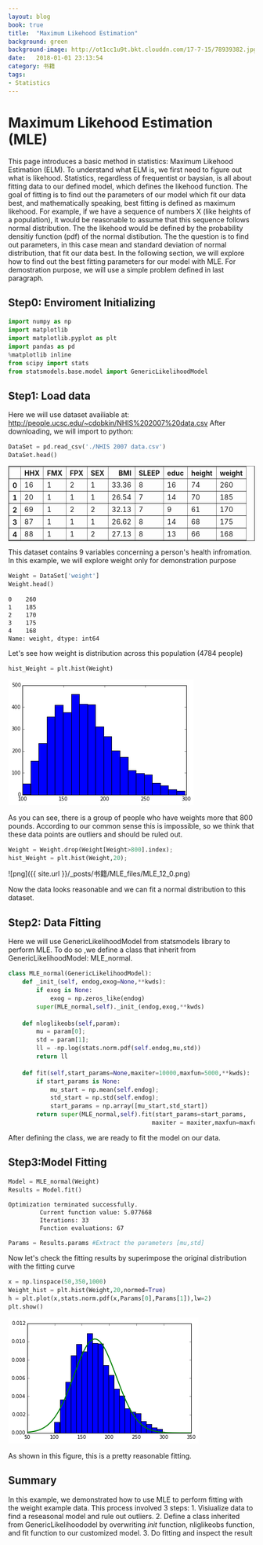 ```yaml
---
layout: blog
book: true
title:  "Maximum Likehood Estimation"
background: green
background-image: http://ot1cc1u9t.bkt.clouddn.com/17-7-15/78939382.jpg
date:   2018-01-01 23:13:54
category: 书籍
tags:
- Statistics
---
```


# Maximum Likehood Estimation (MLE)

This page introduces a basic method in statistics: Maximum Likehood Estimation (ELM). To understand what ELM is, we first need to figure out what is likehood. Statistics, regardless of frequentist or baysian, is all about fitting data to our defined model, which defines the likehood function. The goal of fitting is to find out the parameters of our model which fit our data best, and mathematically speaking, best fitting is defined as maximum likehood. 
For example, if we have a sequence of numbers X (like heights of a population), it would be reasonable to assume that this sequence follows normal distribution. The the likehood would be defined by the probability densitiy function (pdf) of the normal distibution. The the question is to find out parameters, in this case mean and standard deviation of normal distribution, that fit our data best. 
In the following section, we will explore how to find out the best fitting parameters for our model with MLE. For demostration purpose, we will use a simple problem defined in last paragraph.

## Step0: Enviroment Initializing


```python
import numpy as np
import matplotlib
import matplotlib.pyplot as plt
import pandas as pd
%matplotlib inline
from scipy import stats
from statsmodels.base.model import GenericLikelihoodModel
```

## Step1: Load data

Here we will use dataset availiable at: http://people.ucsc.edu/~cdobkin/NHIS%202007%20data.csv
After downloading, we will import to python:


```python
DataSet = pd.read_csv('./NHIS 2007 data.csv')
DataSet.head()
```




<div>
<table border="1" class="dataframe">
  <thead>
    <tr style="text-align: right;">
      <th></th>
      <th>HHX</th>
      <th>FMX</th>
      <th>FPX</th>
      <th>SEX</th>
      <th>BMI</th>
      <th>SLEEP</th>
      <th>educ</th>
      <th>height</th>
      <th>weight</th>
    </tr>
  </thead>
  <tbody>
    <tr>
      <th>0</th>
      <td>16</td>
      <td>1</td>
      <td>2</td>
      <td>1</td>
      <td>33.36</td>
      <td>8</td>
      <td>16</td>
      <td>74</td>
      <td>260</td>
    </tr>
    <tr>
      <th>1</th>
      <td>20</td>
      <td>1</td>
      <td>1</td>
      <td>1</td>
      <td>26.54</td>
      <td>7</td>
      <td>14</td>
      <td>70</td>
      <td>185</td>
    </tr>
    <tr>
      <th>2</th>
      <td>69</td>
      <td>1</td>
      <td>2</td>
      <td>2</td>
      <td>32.13</td>
      <td>7</td>
      <td>9</td>
      <td>61</td>
      <td>170</td>
    </tr>
    <tr>
      <th>3</th>
      <td>87</td>
      <td>1</td>
      <td>1</td>
      <td>1</td>
      <td>26.62</td>
      <td>8</td>
      <td>14</td>
      <td>68</td>
      <td>175</td>
    </tr>
    <tr>
      <th>4</th>
      <td>88</td>
      <td>1</td>
      <td>1</td>
      <td>2</td>
      <td>27.13</td>
      <td>8</td>
      <td>13</td>
      <td>66</td>
      <td>168</td>
    </tr>
  </tbody>
</table>
</div>



This dataset contains 9 variables concerning a person's health infromation. In this example, we will explore weight only for demonstration purpose


```python
Weight = DataSet['weight']
Weight.head()
```




    0    260
    1    185
    2    170
    3    175
    4    168
    Name: weight, dtype: int64



Let's see how weight is distribution across this population (4784 people)


```python
hist_Weight = plt.hist(Weight)
```


![png](/_posts/书籍/MLE_files/MLE_12_0.png)


As you can see, there is a group of people who have weights more that 800 pounds. According to our common sense this is impossible, so we think that these data points are outliers and should be ruled out.


```python
Weight = Weight.drop(Weight[Weight>800].index);
hist_Weight = plt.hist(Weight,20);
```

![png]({{ site.url }}/_posts/书籍/MLE_files/MLE_12_0.png)


Now the data looks reasonable and we can fit a normal distribution to this dataset.

## Step2: Data Fitting

Here we will use GenericLikelihoodModel from statsmodels library to perform MLE. To do so ,we define a class that inherit from GenericLikelihoodModel: MLE_normal.


```python
class MLE_normal(GenericLikelihoodModel):
    def _init_(self, endog,exog=None,**kwds):
        if exog is None:
            exog = np.zeros_like(endog)
        super(MLE_normal,self)._init_(endog,exog,**kwds)
    
    def nloglikeobs(self,param):
        mu = param[0];
        std = param[1];
        ll = -np.log(stats.norm.pdf(self.endog,mu,std))
        return ll
    
    def fit(self,start_params=None,maxiter=10000,maxfun=5000,**kwds):
        if start_params is None:
            mu_start = np.mean(self.endog);
            std_start = np.std(self.endog);
            start_params = np.array([mu_start,std_start])
        return super(MLE_normal,self).fit(start_params=start_params,
                                         maxiter = maxiter,maxfun=maxfun,**kwds)
```

After defining the class, we are ready to fit the model on our data.

## Step3:Model Fitting


```python
Model = MLE_normal(Weight)
Results = Model.fit()
```

    Optimization terminated successfully.
             Current function value: 5.077668
             Iterations: 33
             Function evaluations: 67
    


```python
Params = Results.params #Extract the parameters [mu,std]
```

Now let's check the fitting results by superimpose the original distribution with the fitting curve


```python
x = np.linspace(50,350,1000)
Weight_hist = plt.hist(Weight,20,normed=True)
h = plt.plot(x,stats.norm.pdf(x,Params[0],Params[1]),lw=2)
plt.show()
```


![png](MLE_files/MLE_22_0.png)


As shown in this figure, this is a pretty reasonable fitting.

## Summary

In this example, we demonstrated how to use MLE to perform fitting with the weight example data. This process involved 3 steps: 1. Visiualize data to find a reseasonal model and rule out outliers. 2. Define a class inherited from GenericLikelihoododel by overwriting _init_ function, nliglikeobs function, and fit function to our customized model. 3. Do fitting and inspect the result 
